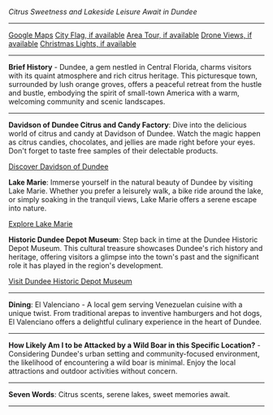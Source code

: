 *Citrus Sweetness and Lakeside Leisure Await in Dundee*

---

[Google Maps](https://www.google.com/maps/place/Dundee,+FL/data=!3m1!1e3)
[City Flag, if available](https://www.google.com/search?tbm=isch&q=Dundee+FL+Flag+Picture)
[Area Tour, if available](https://www.youtube.com/results?search_query=Dundee+FL+4k+tour)
[Drone Views, if available](https://www.youtube.com/results?search_query=Dundee+FL+4k+drone)
[Christmas Lights, if available](https://www.youtube.com/results?search_query=Dundee+FL+christmas+lights)

---

**Brief History** - Dundee, a gem nestled in Central Florida, charms visitors with its quaint atmosphere and rich citrus heritage. This picturesque town, surrounded by lush orange groves, offers a peaceful retreat from the hustle and bustle, embodying the spirit of small-town America with a warm, welcoming community and scenic landscapes.

---

**Davidson of Dundee Citrus and Candy Factory**: Dive into the delicious world of citrus and candy at Davidson of Dundee. Watch the magic happen as citrus candies, chocolates, and jellies are made right before your eyes. Don't forget to taste free samples of their delectable products.

  [Discover Davidson of Dundee](https://www.youtube.com/results?search_query=Dundee+FL+Davidson+of+Dundee)

**Lake Marie**: Immerse yourself in the natural beauty of Dundee by visiting Lake Marie. Whether you prefer a leisurely walk, a bike ride around the lake, or simply soaking in the tranquil views, Lake Marie offers a serene escape into nature.

  [Explore Lake Marie](https://www.youtube.com/results?search_query=Dundee+FL+Lake+Marie)

**Historic Dundee Depot Museum**: Step back in time at the Dundee Historic Depot Museum. This cultural treasure showcases Dundee's rich history and heritage, offering visitors a glimpse into the town's past and the significant role it has played in the region's development.

  [Visit Dundee Historic Depot Museum](https://www.youtube.com/results?search_query=Dundee+FL+Historic+Depot+Museum)

---

**Dining**: El Valenciano - A local gem serving Venezuelan cuisine with a unique twist. From traditional arepas to inventive hamburgers and hot dogs, El Valenciano offers a delightful culinary experience in the heart of Dundee.

---

**How Likely Am I to be Attacked by a Wild Boar in this Specific Location?** - Considering Dundee's urban setting and community-focused environment, the likelihood of encountering a wild boar is minimal. Enjoy the local attractions and outdoor activities without concern.

---

**Seven Words**: Citrus scents, serene lakes, sweet memories await.

---